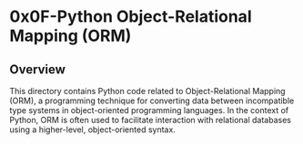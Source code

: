 # 0x0F-Python Object-Relational Mapping (ORM)
## Overview

This directory contains Python code related to Object-Relational Mapping (ORM), a programming technique for converting data between incompatible type systems in object-oriented programming languages. In the context of Python, ORM is often used to facilitate interaction with relational databases using a higher-level, object-oriented syntax.